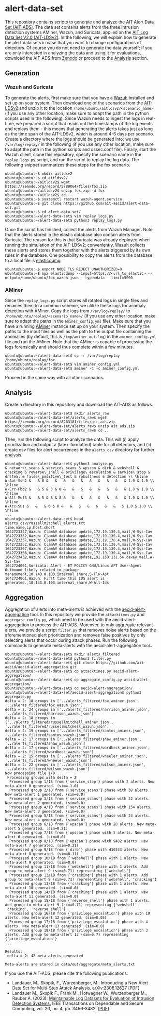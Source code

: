 # alert-data-set

This repostiory contains scripts to generate and analyze the [AIT Alert Data Set (AIT-ADS)](https://zenodo.org/record/8263181). The data set contains alerts from the three intrusion detection systems AMiner, Wazuh, and Suricata, applied on the [AIT Log Data Set V2.0 (AIT-LDSv2)](https://zenodo.org/record/5789064). In the following, we will explain how to generate the alert data sets in case that you want to change configurations of detectors. Of course you do not need to generate the data yourself; if you are only interested in analyzing the data and using it for evaluations, download the AIT-ADS from [Zenodo](https://zenodo.org/record/8263181) or proceed to the [Analysis](#analysis) section.

## Generation

### Wazuh and Suricata

To generate the alerts, first make sure that you have a [Wazuh](https://wazuh.com/) installed and set up on your system. Then download one of the scenarios from the [AIT-LDSv2](https://zenodo.org/record/8263181) and unzip it to the location `/home/ubuntu/aitldsv2/<scenario_name>` (if you use any other location, make sure to adapt the path in the python scripts used in the following). Since Wazuh needs to ingest the logs in real-time, we prepared a script that reads out the timestamps of the log events and replays them - this means that generating the alerts takes just as long as the time span of the AIT-LDSv2, which is around 4-6 days per scenario. Create a directory where the logs should be generated into; we use `/var/log/replay/` in the following (if you use any other location, make sure to adapt the path in the python scripts and ossec.conf file). Finally, start the Wazuh client, clone this repository, specify the scenario name in the `replay_logs.py` script, and run the script to replay the log data. The following snippet summarizes these steps for the fox scenario.

```
ubuntu@ubuntu:~$ mkdir aitldsv2
ubuntu@ubuntu:~$ cd aitldsv2/
ubuntu@ubuntu:~/aitldsv2$ wget https://zenodo.org/record/5789064/files/fox.zip
ubuntu@ubuntu:~/aitldsv2$ unzip fox.zip -d fox
ubuntu@ubuntu:~/aitldsv2$ cd ..
ubuntu@ubuntu:~$ systemctl restart wazuh-agent.service
ubuntu@ubuntu:~$ git clone https://github.com/ait-aecid/alert-data-set.git
ubuntu@ubuntu:~$ cd alert-data-set/
ubuntu@ubuntu:~/alert-data-set$ vim replay_logs.py
ubuntu@ubuntu:~/alert-data-set$ python3 replay_logs.py
```

Once the script has finished, collect the alerts from Wazuh Manager. Note that the alerts stored in the elastic database also contain alerts from Suricata. The reason for this is that Suricata was already deployed when running the simulation of the AIT-LDSv2; conveniently, Wazuh collects these alerts and stores them together with the alerts triggered by its own rules in the database. One possibility to copy the alerts from the database to a local file is [elasticdump](https://github.com/elasticsearch-dump/elasticsearch-dump):

```
ubuntu@ubuntu:~$ export NODE_TLS_REJECT_UNAUTHORIZED=0
ubuntu@ubuntu:~$ npx elasticdump --input=https://<url_to_elastic> --output=/home/ubuntu/fox_wazuh.json --type=data --limit=5000
```

### AMiner

Since the `replay_logs.py` script stores all rotated logs in single files and renames them to a common scheme, we utilize these logs for anomaly detection with AMiner. Copy the logs from `/var/log/replay/` to `/home/ubuntu/replay/<scenario_name>/` (if you use any other location, make sure to adapt the paths in the `aminer_config.yml` file). Make sure that you have a running [AMiner](https://github.com/ait-aecid/logdata-anomaly-miner) instance set up on your system. Then specify the paths to the input files as well as the path to the output file containing the anomalies (by default, this is `/tmp/aminer_out.log`) in the `aminer_config.yml` file and run the AMiner. Note that the AMiner is capable of processing the logs forensically and should thus complete within a few minutes.

```
ubuntu@ubuntu:~/alert-data-set$ cp -r /var/log/replay /home/ubuntu/replay/fox
ubuntu@ubuntu:~/alert-data-set$ vim aminer_config.yml
ubuntu@ubuntu:~/alert-data-set$ aminer -C -c aminer_config.yml
```

Proceed in the same way with all other scenarios.

## Analysis

Create a directory in this repository and download the AIT-ADS as follows.

```
ubuntu@ubuntu:~/alert-data-set$ mkdir alerts_raw
ubuntu@ubuntu:~/alert-data-set/alerts_raw$ wget https://zenodo.org/record/8263181/files/ait_ads.zip
ubuntu@ubuntu:~/alert-data-set/alerts_raw$ unzip ait_ads.zip
ubuntu@ubuntu:~/alert-data-set/alerts_raw$ cd ..
```

Then, run the following script to analyze the data. This will (i) apply prioritization and output a (latex-formatted) table for all detectors, and (ii) create csv files for alert occurrences in the `alerts_csv` directory for further analysis.

```
ubuntu@ubuntu:~/alert-data-set$ python3 analyze.py
& network\_scans & service\_scans & wpscan & dirb & webshell & cracking & reverse\_shell & privilege\_escalation & service\_stop & dnsteal & false\_positive\_test & robustness & detection \\ \hline
W-Aut-Ssh2 &   & 8 &   &   &   &   &   &   &   &   &   & 1.0 & 1.0 \\ \hline
W-Err-Fbd2 &   & 5 & 3 & 8 &   &   &   &   &   &   &   & 1.0 & 1.0 \\ \hline
W-All-Mul3 &   & 5 & 8 & 8 &   &   &   &   &   &   &   & 1.0 & 1.0 \\ \hline
W-Acc-Sus &   &   & 6 & 8 &   &   &   &   &   &   &   & 1.0 & 1.0 \\ \hline
...
ubuntu@ubuntu:~/alert-data-set$ head alerts_csv/russellmitchell_alerts.txt
time,name,ip,host,short
1642723347,Wazuh: ClamAV database update,172.19.130.4,mail,W-Sys-Cav
1642723352,Wazuh: ClamAV database update,172.19.130.4,mail,W-Sys-Cav
1642723357,Wazuh: ClamAV database update,172.19.130.4,mail,W-Sys-Cav
1642723362,Wazuh: ClamAV database update,172.19.130.4,mail,W-Sys-Cav
1642723367,Wazuh: ClamAV database update,172.19.130.4,mail,W-Sys-Cav
1642723368,Wazuh: ClamAV database update,172.19.130.4,mail,W-Sys-Cav
1642723432,Wazuh: ClamAV database update,192.168.231.56,davey_mail,W-Sys-Cav
1642724061,Suricata: Alert - ET POLICY GNU/Linux APT User-Agent Outbound likely related to package management,10.143.0.103,internal_share,S-Flw-Apt
1642724061,Wazuh: First time this IDS alert is generated.,10.143.0.103,internal_share,W-All-Ids
```

## Aggregation

Aggregation of alerts into meta-alerts is achieved with the [aecid-alert-aggregation](https://github.com/ait-aecid/aecid-alert-aggregation) tool. In this repository we provide the `attacktimes.py` and `aggregate_config.py`, which need to be used with the aecid-alert-aggregation to process the AIT-ADS. Moreover, to only aggregate relevant alerts, we provide a script `filter.py` that removes noise alerts based on the aforementioned alert prioritization and removes false positives by only selecting alerts that occur during attack phases. Run the following commands to generate meta-alerts with the aecid-alert-aggregation tool..

```
ubuntu@ubuntu:~/alert-data-set$ mkdir alerts_filtered
ubuntu@ubuntu:~/alert-data-set$ python3 filter.py
ubuntu@ubuntu:~/alert-data-set$ git clone https://github.com/ait-aecid/aecid-alert-aggregation.git
ubuntu@ubuntu:~/alert-data-set$ cp attacktimes.py aecid-alert-aggregation/
ubuntu@ubuntu:~/alert-data-set$ cp aggregate_config.py aecid-alert-aggregation/
ubuntu@ubuntu:~/alert-data-set$ cd aecid-alert-aggregation/
ubuntu@ubuntu:~/alert-data-set/aecid-alert-aggregation$ python3 aggregate.py
delta = 2: 18 groups in ['../alerts_filtered/fox_aminer.json', '../alerts_filtered/fox_wazuh.json']
delta = 2: 24 groups in ['../alerts_filtered/harrison_aminer.json', '../alerts_filtered/harrison_wazuh.json']
delta = 2: 18 groups in ['../alerts_filtered/russellmitchell_aminer.json', '../alerts_filtered/russellmitchell_wazuh.json']
delta = 2: 19 groups in ['../alerts_filtered/santos_aminer.json', '../alerts_filtered/santos_wazuh.json']
delta = 2: 17 groups in ['../alerts_filtered/shaw_aminer.json', '../alerts_filtered/shaw_wazuh.json']
delta = 2: 17 groups in ['../alerts_filtered/wardbeck_aminer.json', '../alerts_filtered/wardbeck_wazuh.json']
delta = 2: 15 groups in ['../alerts_filtered/wheeler_aminer.json', '../alerts_filtered/wheeler_wazuh.json']
delta = 2: 22 groups in ['../alerts_filtered/wilson_aminer.json', '../alerts_filtered/wilson_wazuh.json']
Now processing file 1/8...
 Processing groups with delta = 2
  Processed group 1/18 from {'service_stop'} phase with 2 alerts. New meta-alert 0 generated. (sim=-1.0)
  Processed group 2/18 from {'service_scans'} phase with 39 alerts. New meta-alert 1 generated. (sim=0.0)
  Processed group 3/18 from {'service_scans'} phase with 22 alerts. New meta-alert 2 generated. (sim=0.0)
  Processed group 4/18 from {'service_scans'} phase with 154 alerts. New meta-alert 3 generated. (sim=0.0)
  Processed group 5/18 from {'service_scans'} phase with 24 alerts. New meta-alert 4 generated. (sim=0.0)
  Processed group 6/18 from {'wpscan'} phase with 28 alerts. New meta-alert 5 generated. (sim=0.21)
  Processed group 7/18 from {'wpscan'} phase with 5 alerts. New meta-alert 6 generated. (sim=0.0)
  Processed group 8/18 from {'wpscan'} phase with 9482 alerts. New meta-alert 7 generated. (sim=0.21)
  Processed group 9/18 from {'dirb'} phase with 410333 alerts. New meta-alert 8 generated. (sim=0.11)
  Processed group 10/18 from {'webshell'} phase with 1 alerts. New meta-alert 9 generated. (sim=0.0)
  Processed group 11/18 from {'webshell'} phase with 1 alerts. Add group to meta-alert 9 (sim=0.71) representing {'webshell'}
  Processed group 12/18 from {'cracking'} phase with 1 alerts. Add group to meta-alert 9 (sim=0.71) representing {'webshell', 'cracking'}
  Processed group 13/18 from {'cracking'} phase with 1 alerts. New meta-alert 10 generated. (sim=0.0)
  Processed group 14/18 from {'cracking'} phase with 1 alerts. New meta-alert 11 generated. (sim=0.0)
  Processed group 15/18 from {'reverse_shell'} phase with 1 alerts. Add group to meta-alert 9 (sim=0.71) representing {'webshell', 'cracking', 'reverse_shell'}
  Processed group 16/18 from {'privilege_escalation'} phase with 10 alerts. New meta-alert 12 generated. (sim=0.05)
  Processed group 17/18 from {'privilege_escalation'} phase with 4 alerts. New meta-alert 13 generated. (sim=0.0)
  Processed group 18/18 from {'privilege_escalation'} phase with 3 alerts. Add group to meta-alert 13 (sim=0.7) representing {'privilege_escalation'}
...

Results:
 delta = 2: 42 meta-alerts generated

Meta-alerts are stored in data/out/aggregate/meta_alerts.txt
```

If you use the AIT-ADS, please cite the following publications:

* Landauer, M., Skopik, F., Wurzenberger, M.: Introducing a New Alert Data Set for Multi-Step Attack Analysis. [arXiv:2308.12627](https://arxiv.org/abs/2308.12627) \[[PDF](https://arxiv.org/pdf/2308.12627.pdf)\]
* Landauer M., Skopik F., Frank M., Hotwagner W., Wurzenberger M., Rauber A. (2023): [Maintainable Log Datasets for Evaluation of Intrusion Detection Systems.](https://ieeexplore.ieee.org/abstract/document/9866880) IEEE Transactions on Dependable and Secure Computing, vol. 20, no. 4, pp. 3466-3482. \[[PDF](https://arxiv.org/pdf/2203.08580.pdf)\]
